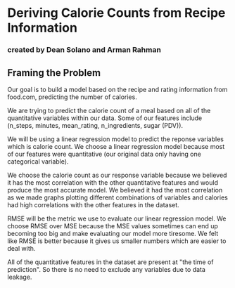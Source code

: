 # Deriving Calorie Counts from Recipe Information

### created by Dean Solano and Arman Rahman

## Framing the Problem

Our goal is to build a model based on the recipe and rating information from food.com, predicting the number of calories.

We are trying to predict the calorie count of a meal based on all of the quantitative variables within our data. Some of our features include (n_steps, minutes, mean_rating, n_ingredients, sugar (PDV)).

We will be using a linear regression model to predict the reponse variables which is calorie count. We choose a linear regression model because most of our features were quantitative (our original data only having one categorical variable).

We choose the calorie count as our response variable because we believed it has the most correlation 
with the other quantitative features and would produce the most accurate model. We believed it had the most correlation as we made graphs plotting different combinations of variables and calories had high correlations with the other features in the dataset. 

RMSE will be the metric we use to evaluate our linear regression model. We choose RMSE over MSE because the MSE values sometimes can end up becoming too big and make evaluating our model more tiresome. We felt like RMSE is better because it gives us smaller numbers which are easier to deal with.

All of the quantitative features in the dataset are present at "the time of prediction". So there is no need to exclude any variables due to data leakage.

